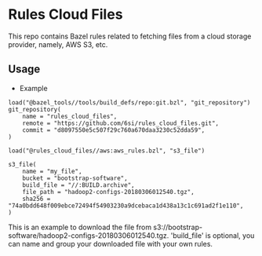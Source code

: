 # Rules Cloud Files

This repo contains Bazel rules related to fetching files from a cloud storage provider, namely, AWS S3, etc.

## Usage
- Example 
```starlark
load("@bazel_tools//tools/build_defs/repo:git.bzl", "git_repository")
git_repository(
    name = "rules_cloud_files",
    remote = "https://github.com/6si/rules_cloud_files.git",
    commit = "d8097550e5c507f29c760a670daa3230c52dda59",
)

load("@rules_cloud_files//aws:aws_rules.bzl", "s3_file")

s3_file(
    name = "my_file",
    bucket = "bootstrap-software",
    build_file = "//:BUILD.archive",
    file_path = "hadoop2-configs-20180306012540.tgz",
    sha256 = "74a0bdd648f009ebce72494f54903230a9dcebaca1d438a13c1c691ad2f1e110",
)
```
This is an example to download the file from s3://bootstrap-software/hadoop2-configs-20180306012540.tgz. 'build_file' is optional, you can name and group your downloaded file with your own rules.

